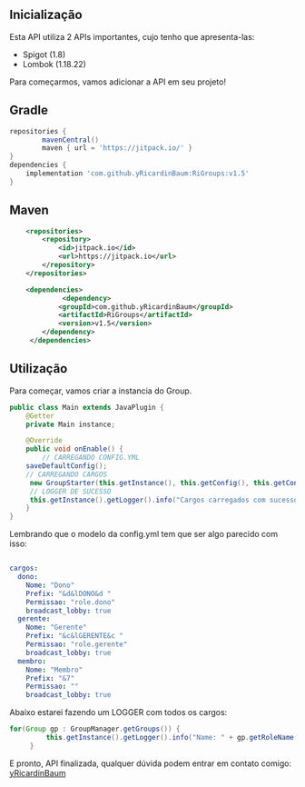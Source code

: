 
## Inicialização
Esta API utiliza 2 APIs importantes, cujo tenho que apresenta-las:

- Spigot (1.8)
- Lombok (1.18.22)  


Para começarmos, vamos adicionar a API em seu projeto!


## Gradle
```groovy
repositories {
        mavenCentral()
        maven { url = 'https://jitpack.io/' }
}
dependencies {
    implementation 'com.github.yRicardinBaum:RiGroups:v1.5'
}
```

## Maven
```xml
    <repositories>
        <repository>
            <id>jitpack.io</id>
            <url>https://jitpack.io</url>
        </repository>
    </repositories>

    <dependencies>
             <dependency>
            <groupId>com.github.yRicardinBaum</groupId>
            <artifactId>RiGroups</artifactId>
            <version>v1.5</version>
        </dependency>
     </dependencies>
```



## Utilização

Para começar, vamos criar a instancia do Group. 


```java
public class Main extends JavaPlugin {
    @Getter
    private Main instance;

    @Override
    public void onEnable() {
        // CARREGANDO CONFIG.YML
    saveDefaultConfig();
    // CARREGANDO CARGOS
     new GroupStarter(this.getInstance(), this.getConfig(), this.getConfig().getConfigurationSection("cargos"));
     // LOGGER DE SUCESSO
     this.getInstance().getLogger().info("Cargos carregados com sucesso!");
    }
}
```

Lembrando que o modelo da config.yml tem que ser algo parecido com isso: 

```yaml

cargos:
  dono:
    Nome: "Dono"
    Prefix: "&d&lDONO&d "
    Permissao: "role.dono"
    broadcast_lobby: true
  gerente:
    Nome: "Gerente"
    Prefix: "&c&lGERENTE&c "
    Permissao: "role.gerente"
    broadcast_lobby: true
  membro:
    Nome: "Membro"
    Prefix: "&7"
    Permissao: ""
    broadcast_lobby: true

```
Abaixo estarei fazendo um LOGGER com todos os cargos:

```java
for(Group gp : GroupManager.getGroups()) {
         this.getInstance().getLogger().info("Name: " + gp.getRoleName() + ", Permission: " + gp.getPermission() + ", Prefix: " + gp.getPrefix() + ", Priority: " + gp.getPriority());
     }
```


E pronto, API finalizada, qualquer dúvida podem entrar em contato comigo: [yRicardinBaum](https://discordapp.com/users/409801761470152704)
